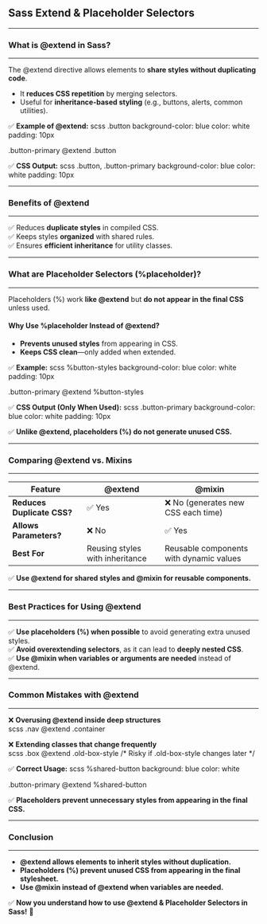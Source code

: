 ## **Sass Extend & Placeholder Selectors**
---

### **What is @extend in Sass?**
---
The @extend directive allows elements to **share styles without duplicating code**.  
- It **reduces CSS repetition** by merging selectors.  
- Useful for **inheritance-based styling** (e.g., buttons, alerts, common utilities).  

✅ **Example of @extend:**
scss
.button
  background-color: blue
  color: white
  padding: 10px

.button-primary
  @extend .button

✅ **CSS Output:**
scss
.button, .button-primary
  background-color: blue
  color: white
  padding: 10px

---
### **Benefits of @extend**
---
✅ Reduces **duplicate styles** in compiled CSS.  
✅ Keeps styles **organized** with shared rules.  
✅ Ensures **efficient inheritance** for utility classes.  

---
### **What are Placeholder Selectors (%placeholder)?**
---
Placeholders (%) work **like @extend** but **do not appear in the final CSS** unless used.

#### **Why Use %placeholder Instead of @extend?**
- **Prevents unused styles** from appearing in CSS.  
- **Keeps CSS clean**—only added when extended.  

✅ **Example:**
scss
%button-styles
  background-color: blue
  color: white
  padding: 10px

.button-primary
  @extend %button-styles

✅ **CSS Output (Only When Used):**
scss
.button-primary
  background-color: blue
  color: white
  padding: 10px

✅ **Unlike @extend, placeholders (%) do not generate unused CSS.**

---
### **Comparing @extend vs. Mixins**
---
<table class="notesTable">
    <thead>
        <tr class="tableHeader">
            <th class="tableCellHeader">Feature</th>
            <th class="tableCellHeader">@extend</th>
            <th class="tableCellHeader">@mixin</th>
        </tr>
    </thead>
    <tbody>
        <tr class="tableRow">
            <td class="tableCell"><strong>Reduces Duplicate CSS?</strong></td>
            <td class="tableCell">✅ Yes</td>
            <td class="tableCell">❌ No (generates new CSS each time)</td>
        </tr>
        <tr class="tableRow">
            <td class="tableCell"><strong>Allows Parameters?</strong></td>
            <td class="tableCell">❌ No</td>
            <td class="tableCell">✅ Yes</td>
        </tr>
        <tr class="tableRow">
            <td class="tableCell"><strong>Best For</strong></td>
            <td class="tableCell">Reusing styles with inheritance</td>
            <td class="tableCell">Reusable components with dynamic values</td>
        </tr>
    </tbody>
</table>

✅ **Use @extend for shared styles and @mixin for reusable components.**

---
### **Best Practices for Using @extend**
---
✅ **Use placeholders (%) when possible** to avoid generating extra unused styles.  
✅ **Avoid overextending selectors**, as it can lead to **deeply nested CSS**.  
✅ **Use @mixin when variables or arguments are needed** instead of @extend.  

---
### **Common Mistakes with @extend**
---
❌ **Overusing @extend inside deep structures**  
scss
.nav
  @extend .container

❌ **Extending classes that change frequently**  
scss
.box
  @extend .old-box-style  /* Risky if .old-box-style changes later */

✅ **Correct Usage:**
scss
%shared-button
  background: blue
  color: white

.button-primary
  @extend %shared-button

✅ **Placeholders prevent unnecessary styles from appearing in the final CSS.**

---
### **Conclusion**
---
- **@extend allows elements to inherit styles without duplication.**  
- **Placeholders (%) prevent unused CSS from appearing in the final stylesheet.**  
- **Use @mixin instead of @extend when variables are needed.**  

✅ **Now you understand how to use @extend & Placeholder Selectors in Sass!** 🚀  
